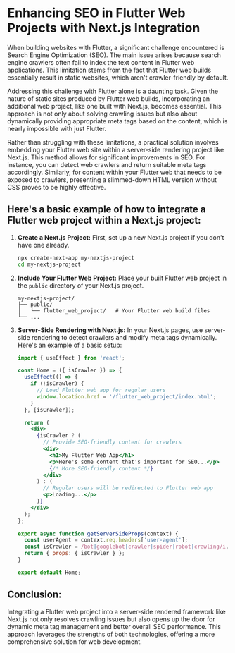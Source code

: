 
# Enhancing SEO in Flutter Web Projects with Next.js Integration

When building websites with Flutter, a significant challenge encountered is Search Engine Optimization (SEO). The main issue arises because search engine crawlers often fail to index the text content in Flutter web applications. This limitation stems from the fact that Flutter web builds essentially result in static websites, which aren't crawler-friendly by default.

Addressing this challenge with Flutter alone is a daunting task. Given the nature of static sites produced by Flutter web builds, incorporating an additional web project, like one built with Next.js, becomes essential. This approach is not only about solving crawling issues but also about dynamically providing appropriate meta tags based on the content, which is nearly impossible with just Flutter.

Rather than struggling with these limitations, a practical solution involves embedding your Flutter web site within a server-side rendering project like Next.js. This method allows for significant improvements in SEO. For instance, you can detect web crawlers and return suitable meta tags accordingly. Similarly, for content within your Flutter web that needs to be exposed to crawlers, presenting a slimmed-down HTML version without CSS proves to be highly effective.

## Here's a basic example of how to integrate a Flutter web project within a Next.js project:

1. **Create a Next.js Project:**
   First, set up a new Next.js project if you don't have one already.
   ```bash
   npx create-next-app my-nextjs-project
   cd my-nextjs-project
   ```

2. **Include Your Flutter Web Project:**
   Place your built Flutter web project in the `public` directory of your Next.js project.
   ```plaintext
   my-nextjs-project/
   ├── public/
   │   └── flutter_web_project/   # Your Flutter web build files
   └── ...
   ```

3. **Server-Side Rendering with Next.js:**
   In your Next.js pages, use server-side rendering to detect crawlers and modify meta tags dynamically. Here's an example of a basic setup:
   ```jsx
   import { useEffect } from 'react';

   const Home = ({ isCrawler }) => {
     useEffect(() => {
       if (!isCrawler) {
         // Load Flutter web app for regular users
         window.location.href = '/flutter_web_project/index.html';
       }
     }, [isCrawler]);

     return (
       <div>
         {isCrawler ? (
           // Provide SEO-friendly content for crawlers
           <div>
             <h1>My Flutter Web App</h1>
             <p>Here's some content that's important for SEO...</p>
             {/* More SEO-friendly content */}
           </div>
         ) : (
           // Regular users will be redirected to Flutter web app
           <p>Loading...</p>
         )}
       </div>
     );
   };

   export async function getServerSideProps(context) {
     const userAgent = context.req.headers['user-agent'];
     const isCrawler = /bot|googlebot|crawler|spider|robot|crawling/i.test(userAgent);
     return { props: { isCrawler } };
   }

   export default Home;
   ```

## Conclusion:

Integrating a Flutter web project into a server-side rendered framework like Next.js not only resolves crawling issues but also opens up the door for dynamic meta tag management and better overall SEO performance. This approach leverages the strengths of both technologies, offering a more comprehensive solution for web development.
